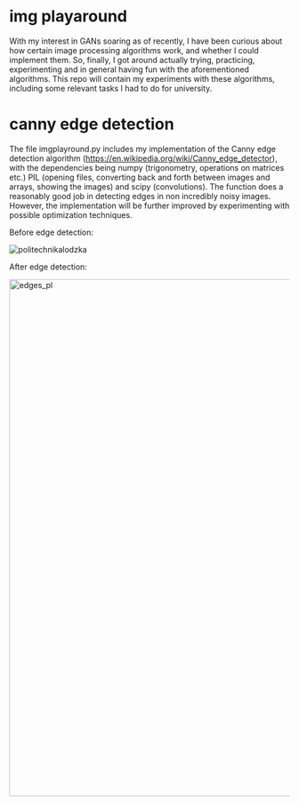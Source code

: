 # img playaround

With my interest in GANs soaring as of recently, I have been curious about how certain image processing algorithms work, and whether I could implement them. So, finally, I got around actually trying, practicing, experimenting and in general having fun with the aforementioned algorithms. This repo will contain my experiments with these algorithms, including some relevant tasks I had to do for university. 

# canny edge detection 
The file imgplayround.py includes my implementation of the Canny edge detection algorithm (https://en.wikipedia.org/wiki/Canny_edge_detector), with the dependencies being numpy (trigonometry, operations on matrices etc.) PIL (opening files, converting back and forth between images and arrays, showing the images) and scipy (convolutions). 
The function does a reasonably good job in detecting edges in non incredibly noisy images. However, the implementation will be further improved by experimenting with possible optimization techniques.


Before edge detection:


![politechnikalodzka](https://github.com/elrrowwe/img-playaround/assets/116558151/074c2370-aea2-4495-a1c3-6d6dc1cbcfa1)

After edge detection: 

<img width="930" alt="edges_pl" src="https://github.com/elrrowwe/img-playaround/assets/116558151/7ca8fde6-a56f-400f-8982-3692ea7fb8dd">
